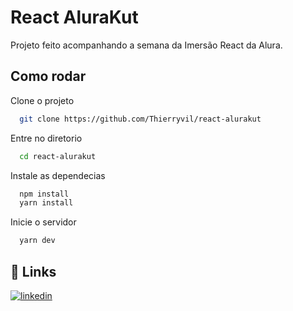 
# React AluraKut
Projeto feito acompanhando a semana da Imersão React da Alura. 

[](https://user-images.githubusercontent.com/3947146/125499069-79dabd3c-9476-40a3-a446-51387b9a813a.mov)



  
## Como rodar

Clone o projeto

```bash
  git clone https://github.com/Thierryvil/react-alurakut
```

Entre no diretorio

```bash
  cd react-alurakut
```

Instale as dependecias

```bash
  npm install 
  yarn install
```

Inicie o servidor

```bash
  yarn dev
```

  
## 🔗 Links
[![linkedin](https://img.shields.io/badge/linkedin-0A66C2?style=for-the-badge&logo=linkedin&logoColor=white)](https://www.linkedin.com/in/thierrytajesdossantos/)
